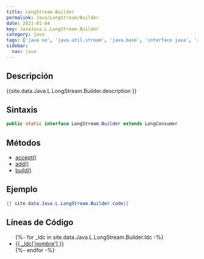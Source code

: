 ```yaml
---
title: LongStream.Builder
permalink: Java/LongStream/Builder
date: 2021-01-04
key: JavaJava.L.LongStream.Builder
category: java
tags: ['java se', 'java.util.stream', 'java.base', 'interface java', 'Java 1.8']
sidebar: 
  nav: java
---
```


## Descripción
{{site.data.Java.L.LongStream.Builder.description }}

## Sintaxis
~~~java
public static interface LongStream.Builder extends LongConsumer
~~~

## Métodos
* [accept()](/Java/LongStream/Builder/accept)
* [add()](/Java/LongStream/Builder/add)
* [build()](/Java/LongStream/Builder/build)

## Ejemplo
~~~java
{{ site.data.Java.L.LongStream.Builder.code}}
~~~

## Líneas de Código
<ul>
{%- for _ldc in site.data.Java.L.LongStream.Builder.ldc -%}
   <li>
       <a href="{{_ldc['url'] }}">{{ _ldc['nombre'] }}</a>
   </li>
{%- endfor -%}
</ul>
